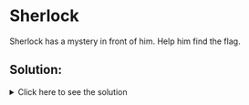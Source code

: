 # Sherlock

Sherlock has a mystery in front of him. Help him find the flag.

## Solution:

<details>
	<summary>Click here to see the solution</summary>

1.  If we read the file `challenge.txt` we can see there are some letters that are uppercase in a weird way. Let's try to get all of them.

2.  We can now see that these letters make two words: ONE or ZERO. Let's try to convert them to binary.

3.  We can try to group them in groups of 8.

4.  Now the binary is in groups of 8. Let's try to convert them to ASCII.

5.  We can see that the flag is `BITSCTF{h1d3_1n_pl41n_5173}`.

All the code can be found in [solution.py](./solution.py)

</details>
